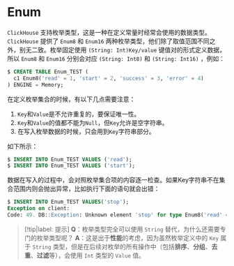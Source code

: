 # Enum

`ClickHouse` 支持枚举类型，这是一种在定义常量时经常会使用的数据类型。 `ClickHouse` 提供了 `Enum8` 和 `Enum16` 两种枚举类型，他们除了取值范围不同之外，别无二致。枚举固定使用 `(String: Int)Key/value` 键值对的形式定义数据，所以 `Enum8` 和 `Enum16` 分别会对应 `(String: Int8)` 和 `(String: Int16)` ，例如：

```sql
$ CREATE TABLE Enum_TEST (
  c1 Enum8('read' = 1, 'start' = 2, 'success' = 3, 'error' = 4)
) ENGINE = Memory;
```

在定义枚举集合的时候，有以下几点需要注意：

1. `Key`和`Value`是不允许重复的，要保证唯一性。
2. `Key`和`Value`的值都不能为`Null`，但`Key`允许是空字符串。
3. 在写入枚举数据的时候，只会用到`Key`字符串部分。

如下所示：

```sql
$ INSERT INTO Enum_TEST VALUES ('read');
$ INSERT INTO Enum_TEST VALUES ('start');
```

数据在写入的过程中，会对照枚举集合项的内容逐一检查。如果Key字符串不在集合范围内则会抛出异常，比如执行下面的语句就会出错：

```sql
$ INSERT INTO Enum_TEST VALUES('stop');
Exception on client:
Code: 49. DB::Exception: Unknown element 'stop' for type Enum8('read' = 1, 'start' = 2, 'success' = 3, 'error' = 4)
```

> [!tip|label: 提示]
> **Q**：枚举类型完全可以使用 `String` 替代，为什么还需要专门的枚举类型呢？
> **A**：这是出于**性能**的考虑，因为虽然枚举定义中的 `Key` 属于 `String` 类型，但是在后续对枚举的所有操作中（包括**排序**、**分组**、**去重**、**过滤**等），会使用 `Int` 类型的 `Value` 值。
